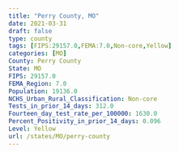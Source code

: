 ```yaml
---
title: "Perry County, MO"
date: 2021-03-31
draft: false
type: county
tags: [FIPS:29157.0,FEMA:7.0,Non-core,Yellow]
categories: [MO]
County: Perry County
State: MO
FIPS: 29157.0
FEMA_Region: 7.0
Population: 19136.0
NCHS_Urban_Rural_Classification: Non-core
Tests_in_prior_14_days: 312.0
Fourteen_day_test_rate_per_100000: 1630.0
Percent_Positivity_in_prior_14_days: 0.096
Level: Yellow
url: /states/MO/perry-county
---
```



